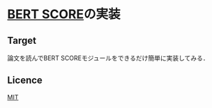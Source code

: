 [BERT SCORE](https://arxiv.org/abs/1904.09675)の実装
==============================

## Target
論文を読んでBERT SCOREモジュールをできるだけ簡単に実装してみる．

## Licence
[MIT](https://github.com/tcnksm/tool/blob/master/LICENCE)